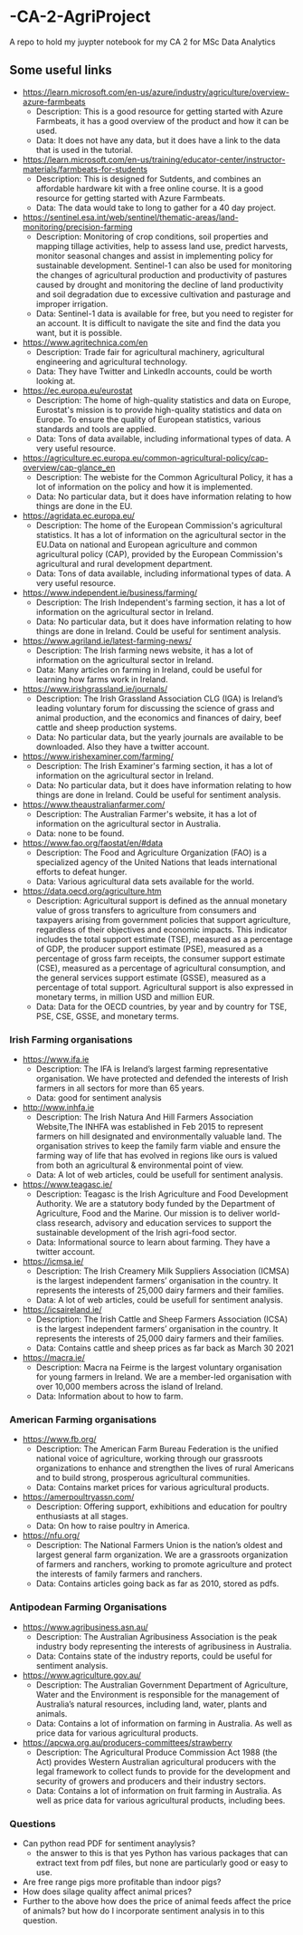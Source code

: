 
# -CA-2-AgriProject

A repo to hold my juypter notebook for my CA 2 for MSc Data Analytics

## Some useful links

+ <https://learn.microsoft.com/en-us/azure/industry/agriculture/overview-azure-farmbeats>
  + Description: This is a good resource for getting started with Azure Farmbeats, it has a good overview of the product and how it can be used.
  + Data: It does not have any data, but it does have a link to the data that is used in the tutorial.
+ <https://learn.microsoft.com/en-us/training/educator-center/instructor-materials/farmbeats-for-students>
  + Description: This is designed for Sutdents, and combines an affordable hardware kit with a free online course. It is a good resource for getting started with Azure Farmbeats.
  + Data: The data would take to long to gather for a 40 day project.
+ <https://sentinel.esa.int/web/sentinel/thematic-areas/land-monitoring/precision-farming>
  + Description: Monitoring of crop conditions, soil properties and mapping tillage activities, help to assess land use, predict harvests, monitor seasonal changes and assist in implementing policy for sustainable development. Sentinel-1 can also be used for monitoring the changes of agricultural production and productivity of pastures caused by drought and monitoring the decline of land productivity and soil degradation due to excessive cultivation and pasturage and improper irrigation.
  + Data: Sentinel-1 data is available for free, but you need to register for an account. It is difficult to navigate the site and find the data you want, but it is possible.
+ <https://www.agritechnica.com/en>
  + Description: Trade fair for agricultural machinery, agricultural engineering and agricultural technology.
  + Data: They have Twitter and LinkedIn accounts, could be worth looking at.
+ <https://ec.europa.eu/eurostat>
  + Description: The home of high-quality statistics and data on Europe, Eurostat's mission is to provide high-quality statistics and data on Europe. To ensure the quality of European statistics, various standards and tools are applied.
  + Data: Tons of data available, including informational types of data. A very useful resource.
+ <https://agriculture.ec.europa.eu/common-agricultural-policy/cap-overview/cap-glance_en>
  + Description: The webiste for the Common Agricultural Policy, it has a lot of information on the policy and how it is implemented.
  + Data: No particular data, but it does have information relating to how things are done in the EU.
+ <https://agridata.ec.europa.eu/>
  + Description: The home of the European Commission's agricultural statistics. It has a lot of information on the agricultural sector in the EU.Data on national and European agriculture and common agricultural policy (CAP), provided by the European Commission's agricultural and rural development department.
  + Data: Tons of data available, including informational types of data. A very useful resource.
+ <https://www.independent.ie/business/farming/>
  + Description: The Irish Independent's farming section, it has a lot of information on the agricultural sector in Ireland.
  + Data: No particular data, but it does have information relating to how things are done in Ireland. Could be useful for sentiment analysis.
+ <https://www.agriland.ie/latest-farming-news/>
  + Description: The Irish farming news website, it has a lot of information on the agricultural sector in Ireland.
  + Data: Many articles on farming in Ireland, could be useful for learning how farms work in Ireland.
+ <https://www.irishgrassland.ie/journals/>
  + Description: The Irish Grassland Association CLG (IGA) is Ireland’s leading voluntary forum for discussing the science of grass and animal production, and the economics and finances of dairy, beef cattle and sheep production systems.
  + Data: No particular data, but the yearly journals are available to be downloaded. Also they have a twitter account.
+ <https://www.irishexaminer.com/farming/>
  + Description: The Irish Examiner's farming section, it has a lot of information on the agricultural sector in Ireland.
  + Data: No particular data, but it does have information relating to how things are done in Ireland. Could be useful for sentiment analysis.
+ <https://www.theaustralianfarmer.com/>
  + Description: The Australian Farmer's website, it has a lot of information on the agricultural sector in Australia.
  + Data: none to be found.
+ <https://www.fao.org/faostat/en/#data>
  + Description: The Food and Agriculture Organization (FAO) is a specialized agency of the United Nations that leads international efforts to defeat hunger.
  + Data: Various agricultural data sets available for the world.  
+ <https://data.oecd.org/agriculture.htm>
  + Description: Agricultural support is defined as the annual monetary value of gross transfers to agriculture from consumers and taxpayers arising from government policies that support agriculture, regardless of their objectives and economic impacts. This indicator includes the total support estimate (TSE), measured as a percentage of GDP, the producer support estimate (PSE), measured as a percentage of gross farm receipts, the consumer support estimate (CSE), measured as a percentage of agricultural consumption, and the general services support estimate (GSSE), measured as a percentage of total support. Agricultural support is also expressed in monetary terms, in million USD and million EUR.
  + Data: Data for the OECD countries, by year and by country for TSE, PSE, CSE, GSSE, and monetary terms.

### Irish Farming organisations

+ <https://www.ifa.ie>
  + Description: The IFA is Ireland’s largest farming representative organisation. We have protected and defended the interests of Irish farmers in all sectors for more than 65 years.
  + Data: good for sentiment analysis
+ <http://www.inhfa.ie>
  + Description: The Irish Natura And Hill Farmers Association Website,The INHFA was established in Feb 2015 to represent farmers on hill designated and environmentally valuable land. The organisation strives to keep the family farm viable and ensure the farming way of life that has evolved in regions like ours is valued from both an agricultural & environmental point of view.
  + Data: A lot of web articles, could be usefull for sentiment analysis.
+ <https://www.teagasc.ie/>
  + Description: Teagasc is the Irish Agriculture and Food Development Authority. We are a statutory body funded by the Department of Agriculture, Food and the Marine. Our mission is to deliver world-class research, advisory and education services to support the sustainable development of the Irish agri-food sector.
  + Data: Informational source to learn about farming. They have a twitter account.
+ <https://icmsa.ie/>
  + Description: The Irish Creamery Milk Suppliers Association (ICMSA) is the largest independent farmers’ organisation in the country. It represents the interests of 25,000 dairy farmers and their families.
  + Data: A lot of web articles, could be usefull for sentiment analysis.
+ <https://icsaireland.ie/>
  + Description: The Irish Cattle and Sheep Farmers Association (ICSA) is the largest independent farmers’ organisation in the country. It represents the interests of 25,000 dairy farmers and their families.
  + Data: Contains cattle and sheep prices as far back as March 30 2021
+ <https://macra.ie/>
  + Description: Macra na Feirme is the largest voluntary organisation for young farmers in Ireland. We are a member-led organisation with over 10,000 members across the island of Ireland.
  + Data: Information about to how to farm.

### American Farming organisations

+ <https://www.fb.org/>
  + Description: The American Farm Bureau Federation is the unified national voice of agriculture, working through our grassroots organizations to enhance and strengthen the lives of rural Americans and to build strong, prosperous agricultural communities.
  + Data: Contains market prices for various agricultural products.
+ <https://amerpoultryassn.com/>
  + Description: Offering support, exhibitions and education for poultry enthusiasts at all stages.
  + Data: On how to raise poultry in America.
+ <https://nfu.org/>
  + Description: The National Farmers Union is the nation’s oldest and largest general farm organization. We are a grassroots organization of farmers and ranchers, working to promote agriculture and protect the interests of family farmers and ranchers.
  + Data: Contains articles going back as far as 2010, stored as pdfs.
  
### Antipodean Farming Organisations

+ <https://www.agribusiness.asn.au/>
  + Description: The Australian Agribusiness Association is the peak industry body representing the interests of agribusiness in Australia.
  + Data: Contains state of the industry reports, could be useful for sentiment analysis.
+ <https://www.agriculture.gov.au/>
  + Description: The Australian Government Department of Agriculture, Water and the Environment is responsible for the management of Australia’s natural resources, including land, water, plants and animals.
  + Data: Contains a lot of information on farming in Australia. As well as price data for various agricultural products.
+ <https://apcwa.org.au/producers-committees/strawberry>
  + Description: The Agricultural Produce Commission Act 1988 (the Act) provides Western Australian agricultural producers with the legal framework to collect funds to provide for the development and security of growers and producers and their industry sectors.
  + Data: Contains a lot of information on fruit farming in Australia. As well as price data for various agricultural products, including bees.
  
### Questions

+ Can python read PDF for sentiment anaylysis?
  + the answer to this is that yes Python has various packages that can extract text from pdf files, but none are particularly good or easy to use.
+ Are free range pigs more profitable than indoor pigs?
+ How does silage quality affect animal prices?
+ Further to the above how does the price of animal feeds affect the price of animals? but how do I incorporate sentiment analysis in to this question.

